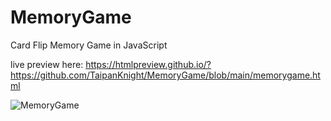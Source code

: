 # MemoryGame
Card Flip Memory Game in JavaScript

live preview here:
https://htmlpreview.github.io/?https://github.com/TaipanKnight/MemoryGame/blob/main/memorygame.html

![MemoryGame](https://user-images.githubusercontent.com/105485297/171128071-b1efc374-9da9-44bc-8b57-20990a5cc00d.png)
